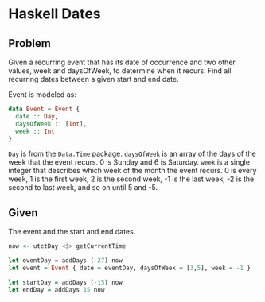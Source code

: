 # Haskell Dates

## Problem

Given a recurring event that has its date of occurrence and two other values,
week and daysOfWeek, to determine when it recurs. Find all recurring dates
between a given start and end date.

Event is modeled as:

```haskell
data Event = Event {
  date :: Day,
  daysOfWeek :: [Int],
  week :: Int
}
```

`Day` is from the `Data.Time` package. `daysOfWeek` is an array of the days of
the week that the event recurs. 0 is Sunday and 6 is Saturday. `week` is a
single integer that describes which week of the month the event recurs. 0 is
every week, 1 is the first week, 2 is the second week, -1 is the last week, -2
is the second to last week, and so on until 5 and -5.

## Given

The event and the start and end dates.

```haskell
now <- utctDay <$> getCurrentTime

let eventDay = addDays (-27) now
let event = Event { date = eventDay, daysOfWeek = [3,5], week = -1 }

let startDay = addDays (-15) now
let endDay = addDays 15 now
```
